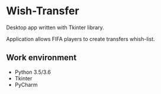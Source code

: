 # Wish-Transfer
Desktop app written with Tkinter library.

Application allows FIFA players to create transfers whish-list.

## Work environment
* Python 3.5/3.6
* Tkinter
* PyCharm
